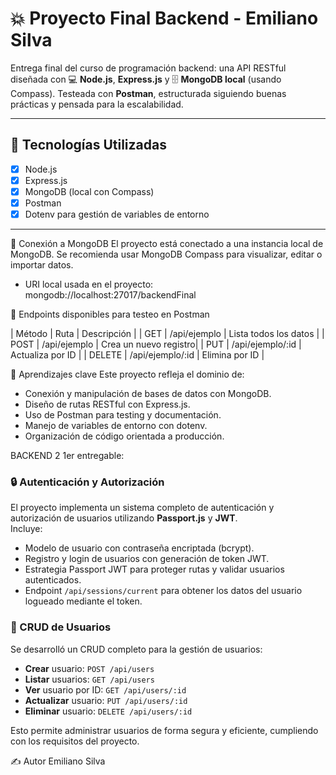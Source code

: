 # 💥 Proyecto Final Backend - Emiliano Silva

Entrega final del curso de programación backend: una API RESTful diseñada con 💻 **Node.js**, **Express.js** y 🗄️ **MongoDB local** (usando Compass). Testeada con **Postman**, estructurada siguiendo buenas prácticas y pensada para la escalabilidad.

---

## 🚀 Tecnologías Utilizadas

- [x] Node.js
- [x] Express.js
- [x] MongoDB (local con Compass)
- [x] Postman
- [x] Dotenv para gestión de variables de entorno

---

🔌 Conexión a MongoDB
El proyecto está conectado a una instancia local de MongoDB. Se recomienda usar MongoDB Compass para visualizar, editar o importar datos.
- URI local usada en el proyecto:
mongodb://localhost:27017/backendFinal


🧪 Endpoints disponibles para testeo en Postman


| Método | Ruta             | Descripción           | 
| GET    | /api/ejemplo     | Lista todos los datos | 
| POST   | /api/ejemplo     | Crea un nuevo registro| 
| PUT    | /api/ejemplo/:id | Actualiza por ID      | 
| DELETE | /api/ejemplo/:id | Elimina por ID        | 


🧠 Aprendizajes clave
Este proyecto refleja el dominio de:
- Conexión y manipulación de bases de datos con MongoDB.
- Diseño de rutas RESTful con Express.js.
- Uso de Postman para testing y documentación.
- Manejo de variables de entorno con dotenv.
- Organización de código orientada a producción.

BACKEND 2 1er entregable:

### 🔒 Autenticación y Autorización

El proyecto implementa un sistema completo de autenticación y autorización de usuarios utilizando **Passport.js** y **JWT**.  
Incluye:

- Modelo de usuario con contraseña encriptada (bcrypt).
- Registro y login de usuarios con generación de token JWT.
- Estrategia Passport JWT para proteger rutas y validar usuarios autenticados.
- Endpoint `/api/sessions/current` para obtener los datos del usuario logueado mediante el token.

### 👤 CRUD de Usuarios

Se desarrolló un CRUD completo para la gestión de usuarios:

- **Crear** usuario: `POST /api/users`
- **Listar** usuarios: `GET /api/users`
- **Ver** usuario por ID: `GET /api/users/:id`
- **Actualizar** usuario: `PUT /api/users/:id`
- **Eliminar** usuario: `DELETE /api/users/:id`

Esto permite administrar usuarios de forma segura y eficiente, cumpliendo con los requisitos del proyecto.

✍️ Autor
Emiliano Silva
